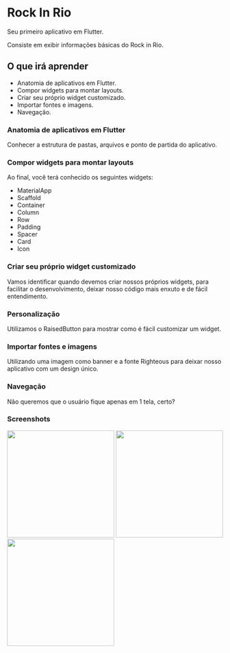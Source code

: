 # Rock In Rio

Seu primeiro aplicativo em Flutter.

Consiste em exibir informações básicas do Rock in Rio.

## O que irá aprender

- Anatomia de aplicativos em Flutter.
- Compor widgets para montar layouts.
- Criar seu próprio widget customizado.
- Importar fontes e imagens.
- Navegação.

### Anatomia de aplicativos em Flutter

Conhecer a estrutura de pastas, arquivos e ponto de partida do aplicativo.

### Compor widgets para montar layouts

Ao final, você terá conhecido os seguintes widgets:

- MaterialApp
- Scaffold
- Container
- Column
- Row
- Padding
- Spacer
- Card
- Icon

### Criar seu próprio widget customizado

Vamos identificar quando devemos criar nossos próprios widgets, para facilitar o desenvolvimento, deixar nosso código mais enxuto e de fácil entendimento.

### Personalização

Utilizamos o RaisedButton para mostrar como é fácil customizar um widget.

### Importar fontes e imagens

Utilizando uma imagem como banner e a fonte Righteous para deixar nosso aplicativo com um design único.

### Navegação

Não queremos que o usuário fique apenas em 1 tela, certo?

### Screenshots

<img src="https://github.com/flutter-para-iniciantes/rock_in_rio/blob/master/screenshots/home.png" width="250px"> <img src="https://github.com/flutter-para-iniciantes/rock_in_rio/blob/master/screenshots/shows.png" width="250px"><img src="https://github.com/flutter-para-iniciantes/rock_in_rio/blob/master/screenshots/agenda.png" width="250px">
